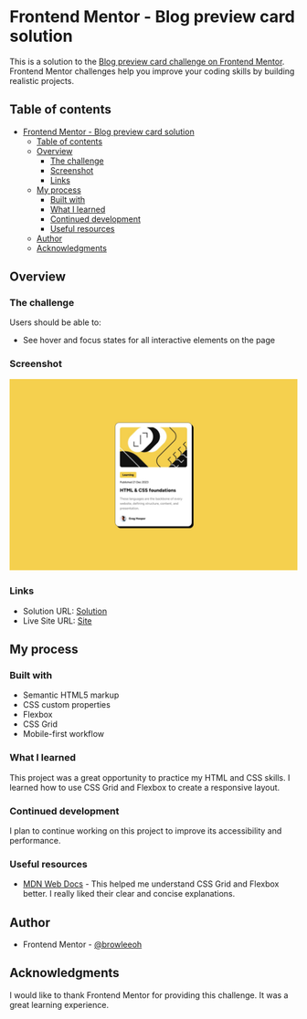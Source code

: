 # Frontend Mentor - Blog preview card solution

This is a solution to the [Blog preview card challenge on Frontend Mentor](https://www.frontendmentor.io/challenges/blog-preview-card-ckPaj01IcS). Frontend Mentor challenges help you improve your coding skills by building realistic projects.

## Table of contents

- [Frontend Mentor - Blog preview card solution](#frontend-mentor---blog-preview-card-solution)
  - [Table of contents](#table-of-contents)
  - [Overview](#overview)
    - [The challenge](#the-challenge)
    - [Screenshot](#screenshot)
    - [Links](#links)
  - [My process](#my-process)
    - [Built with](#built-with)
    - [What I learned](#what-i-learned)
    - [Continued development](#continued-development)
    - [Useful resources](#useful-resources)
  - [Author](#author)
  - [Acknowledgments](#acknowledgments)

## Overview

### The challenge

Users should be able to:

- See hover and focus states for all interactive elements on the page

### Screenshot

![](./design/desktop-design.jpg)

### Links

- Solution URL: [Solution](https://github.com/browleeoh/fm-blog-preview-card)
- Live Site URL: [Site](https://browleeoh.github.io/fm-blog-preview-card/)

## My process

### Built with

- Semantic HTML5 markup
- CSS custom properties
- Flexbox
- CSS Grid
- Mobile-first workflow

### What I learned

This project was a great opportunity to practice my HTML and CSS skills. I learned how to use CSS Grid and Flexbox to create a responsive layout.

### Continued development

I plan to continue working on this project to improve its accessibility and performance.

### Useful resources

- [MDN Web Docs](https://developer.mozilla.org/en-US/) - This helped me understand CSS Grid and Flexbox better. I really liked their clear and concise explanations.

## Author

- Frontend Mentor - [@browleeoh](https://www.frontendmentor.io/profile/browleeoh)

## Acknowledgments

I would like to thank Frontend Mentor for providing this challenge. It was a great learning experience.
